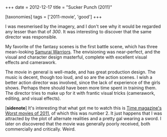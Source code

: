 +++
date = 2012-12-17
title = "Sucker Punch (2011)"

[taxonomies]
tags = ['2011-movie', 'good']
+++

I was mesmerised by the imagery, and I don\'t see why it would be
regarded any lesser than that of *300*. It was interesting to discover
that the same director was responsible.

My favorite of the fantasy scenes is the first battle scene, which has
three mean-looking [Samurai Warriors]. The envisioning was near-perfect,
and the visual and character design masterful, complete with excellent
visual effects and camerawork.

The movie in general is well-made, and has great production design. The
music is decent, though too loud, and so are the action scenes. I wish a
better action director was involved, since the lack of experience of the
girls shows. Perhaps there should have been more time spent in training
them. The director tries to make up for it with frantic visual tricks
(camerawork, editing, and visual effects).

\[**sidenote**\] It\'s interesting that what got me to watch this is
[Time magazine\'s Worst movies of 2011], of which this was number 2. It
just happens that I was attracted by the plot of alternate realities and
a pretty gal wearing a sword. I later on discovered that the movie was
generally poorly received, both commercially and critically. Weird.

  [Samurai Warriors]: http://suckerpunch.wikia.com/wiki/Samurai_Warriors
  [Time magazine\'s Worst movies of 2011]: http://www.time.com/time/specials/packages/article/0,28804,2101344_2101366_2101545,00.html
